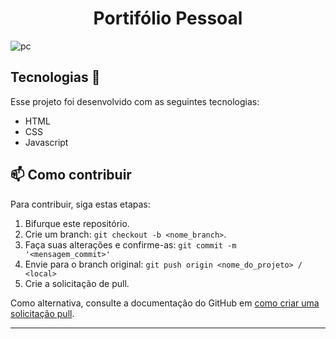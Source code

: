 <h1 align="center"> Portifólio Pessoal</h1>

![pc](https://user-images.githubusercontent.com/82732587/227095226-b76b3c9c-00e1-4e98-beee-856f5c0a6fdd.gif)


## Tecnologias 🚀 

Esse projeto foi desenvolvido com as seguintes tecnologias:

- HTML
- CSS
- Javascript






## 📫 Como contribuir
<!---Se o seu README for longo ou se você tiver algum processo ou etapas específicas que deseja que os contribuidores sigam, considere a criação de um arquivo CONTRIBUTING.md separado--->
Para contribuir, siga estas etapas:

1. Bifurque este repositório.
2. Crie um branch: `git checkout -b <nome_branch>`.
3. Faça suas alterações e confirme-as: `git commit -m '<mensagem_commit>'`
4. Envie para o branch original: `git push origin <nome_do_projeto> / <local>`
5. Crie a solicitação de pull.

Como alternativa, consulte a documentação do GitHub em [como criar uma solicitação pull](https://help.github.com/en/github/collaborating-with-issues-and-pull-requests/creating-a-pull-request).

---